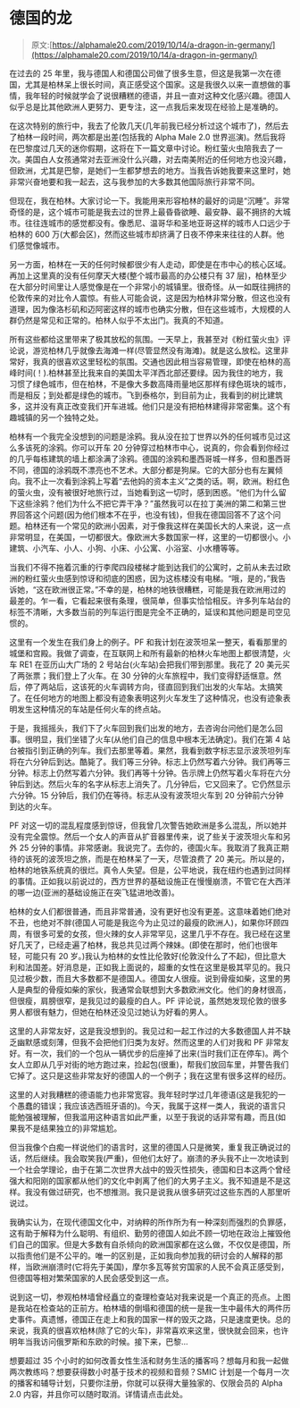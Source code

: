 # 德国的龙

> 原文:[https://alphamale20.com/2019/10/14/a-dragon-in-germany/](https://alphamale20.com/2019/10/14/a-dragon-in-germany/)

在过去的 25 年里，我与德国人和德国公司做了很多生意，但这是我第一次在德国，尤其是柏林呆上很长时间，真正感受这个国家。这是我很久以来一直想做的事情，我年轻的时候就学会了说很糟糕的德语，并且一直对这种文化感兴趣。德国人似乎总是比其他欧洲人更努力、更专注，这一点我后来发现在经验上是准确的。

在这次特别的旅行中，我去了伦敦几天(几年前我已经分析过这个城市了)，然后去了柏林一段时间，两次都是出差(包括我的 Alpha Male 2.0 世界巡演)。然后我将在巴黎度过几天的迷你假期，这将在下一篇文章中讨论。粉红萤火虫陪我去了一次。美国白人女孩通常对去亚洲没什么兴趣，对去南美附近的任何地方也没兴趣，但欧洲，尤其是巴黎，是她们一生都梦想去的地方。当我告诉她我要来这里时，她非常兴奋地要和我一起去，这与我参加的大多数其他国际旅行非常不同。

但现在，我在柏林。大家讨论一下。我能用来形容柏林的最好的词是“沉睡”。非常奇怪的是，这个城市可能是我去过的世界上最昏昏欲睡、最安静、最不拥挤的大城市。往往连城市的感觉都没有。像悉尼、温哥华和圣地亚哥这样的城市人口远少于柏林的 600 万(大都会区)，然而这些城市却挤满了日夜不停来来往往的人群。他们感觉像城市。

另一方面，柏林在一天的任何时候都很少有人走动，即使是在市中心的核心区域。再加上这里真的没有任何摩天大楼(整个城市最高的办公楼只有 37 层)，柏林至少在大部分时间里让人感觉像是在一个非常小的城镇里。很奇怪。从一如既往拥挤的伦敦传来的对比令人震惊。有些人可能会说，这是因为柏林非常分散，但这也没有道理，因为像洛杉矶和迈阿密这样的城市也确实分散，但在这些城市，大规模的人群仍然是常见和正常的。柏林人似乎不太出门。我真的不知道。

所有这些都给这里带来了极其放松的氛围。一天早上，我甚至对《粉红萤火虫》评论说，游览柏林几乎就像去海滩一样(尽管显然没有海滩)。就是这么放松。这里非常好，我真的很喜欢这里轻松的氛围。交通也因此相当容易管理，即使在柏林的高峰时间(！).柏林甚至比我来自的美国太平洋西北部还要绿。因为我住的地方，我习惯了绿色城市，但在柏林，不是像大多数高降雨量地区那样有绿色斑块的城市，而是相反；到处都是绿色的城市。飞到泰格尔，到目前为止，我看到的树比建筑多，这并没有真正改变我们开车进城。他们只是没有把柏林建得非常密集。这个有趣城镇的另一个独特之处。

柏林有一个我完全没想到的问题是涂鸦。我从没在拉丁世界以外的任何城市见过这么多该死的涂鸦。你可以开车 20 分钟穿过柏林市中心，说真的，你会看到你经过的几乎每栋建筑的墙上都涂满了涂鸦。德国的涂鸦和墨西哥城一样多，但和墨西哥不同，德国的涂鸦既不漂亮也不艺术。大部分都是狗屎。它的大部分也有左翼倾向。我不止一次看到涂鸦上写着“去他妈的资本主义”之类的话。啊，欧洲。粉红色的萤火虫，没有被很好地旅行过，当她看到这一切时，感到困惑。“他们为什么留下这些涂鸦？他们为什么不把它弄干净？”虽然我可以在拉丁美洲的第二和第三世界回答这个问题(因为他们根本不在乎，也没有钱)，但我在德国回答不了这个问题。柏林还有一个常见的欧洲小因素，对于像我这样在美国长大的人来说，这一点非常明显，在美国，一切都很大。像欧洲大多数国家一样，这里的一切都很小。小建筑、小汽车、小人、小狗、小床、小公寓、小浴室、小水槽等等。

当我们不得不拖着沉重的行李爬四段楼梯才能到达我们的公寓时，之前从未去过欧洲的粉红萤火虫感到惊讶和彻底的困惑，因为这栋楼没有电梯。“哦，是的，”我告诉她，“这在欧洲很正常。”不幸的是，柏林的地铁很糟糕，可能是我在欧洲用过的最差的。乍一看，它看起来很有条理，很简单，但事实恰恰相反。许多列车站台的标签不清晰，大多数当前的列车运行图是完全不正确的，延误和其他问题是司空见惯的。

这里有一个发生在我们身上的例子。PF 和我计划在波茨坦呆一整天，看看那里的城堡和宫殿。我做了调查，在互联网上和所有最新的柏林火车地图上都很清楚，火车 RE1 在亚历山大广场的 2 号站台(火车站)会把我们带到那里。我花了 20 美元买了两张票；我们登上了火车。在 30 分钟的火车旅程中，我们变得舒适惬意。然后，停了两站后，这该死的火车调转方向，径直回到我们出发的火车站。太搞笑了。在任何地方的地图上都没有迹象表明这列火车发生了这种情况，也没有迹象表明发生这种情况的车站是任何火车的终点站。

于是，我摇摇头，我们下了火车回到我们出发的地方，去咨询台问他们是怎么回事。很明显，我们坐错了火车(从他们自己的信息中根本无法确定)。我们在第 4 站台被指引到正确的列车。我们去那里等着。果然，我看到数字标志显示波茨坦列车将在六分钟后到达。酷毙了。我们等三分钟。标志上仍然写着六分钟。我们再等三分钟。标志上仍然写着六分钟。我们再等十分钟。告示牌上仍然写着火车将在六分钟后到达。然后火车的名字从标志上消失了。几分钟后，它又回来了。它仍然显示六分钟。15 分钟后，我们仍在等待。标志从没有波茨坦火车到 20 分钟前六分钟到达的火车。

PF 对这一切的混乱程度感到惊讶，但我曾几次警告她欧洲是多么混乱，所以她并没有完全震惊。然后一个女人的声音从扩音器里传来，说了些关于波茨坦火车和另外 25 分钟的事情。非常感谢。我说完了。去你的，德国火车。我取消了我真正期待的该死的波茨坦之旅，而是在柏林呆了一天，尽管浪费了 20 美元。所以是的，柏林的地铁系统真的很烂。真令人失望。但是，公平地说，我在纽约也遇到过同样的事情。正如我以前说过的，西方世界的基础设施正在慢慢崩溃，不管它在大西洋的哪一边(亚洲的基础设施正在突飞猛进地改善)。

柏林的女人们都很普通，而且非常普通，没有更好也没有更差。这意味着她们绝对不丑，也绝对不胖(德国人可能是我迄今为止见过的最瘦的欧洲人)，如果你环顾四周，有很多可爱的女孩，但火辣的女人非常罕见，这里几乎不存在。我已经在这里好几天了，已经走遍了柏林，我总共见过两个辣妹。(即使在那时，他们也很年轻，可能只有 20 岁。)我认为柏林的女性比伦敦好(伦敦没什么了不起)，但比意大利和法国差。好消息是，正如我上面说的，超重的女性在这里是极其罕见的。我只见过极少数，而且大多数都不是德国人。德国女人很瘦。说到骨瘦如柴，这里的男人是典型的骨瘦如柴的家伙，我通常会联想到大多数欧洲文化。他们的身材很高，但很瘦，肩膀很窄，是我见过的最瘦的白人。PF 评论说，虽然她发现伦敦的很多男人都很有魅力，但她在柏林还没见过她认为好看的男人。

这里的人非常友好，这是我没想到的。我见过和一起工作过的大多数德国人并不缺乏幽默感或刻薄，但我不会把他们归类为友好。然而这里的人们对我和 PF 非常友好。有一次，我们的一个包从一辆优步的后座掉了出来(当时我们正在停车)。两个女人立即从几乎对街的地方跑过来，捡起包(很重)，帮我们放回车里，并警告我们它掉了。这只是这些非常友好的德国人的一个例子；我在这里有很多这样的经历。

这里的人对我糟糕的德语能力也非常宽容。我年轻时学过几年德语(这是我犯的一个愚蠢的错误；我应该选西班牙语的)。今天，我属于这样一类人，我说的语言只能勉强被理解，但我滥用这种语言如此严重，以至于我说的话非常有趣，而且(如果我不是结果独立的)非常尴尬。

但当我像个白痴一样说他们的语言时，这里的德国人只是微笑，重复我正确说过的话，然后继续。我会取笑我(严重)，但他们太好了。崩溃的矛头我不止一次地读到一个社会学理论，由于在第二次世界大战中的毁灭性损失，德国和日本这两个曾经强大和阳刚的国家都从他们的文化中剥离了他们的大男子主义。我不知道是不是这样。我没有做过研究，也不想推测。我只是说我从很多研究过这些东西的人那里听说过。

我确实认为，在现代德国文化中，对纳粹的所作所为有一种深刻而强烈的负罪感，这有助于解释为什么聪明、有组织、勤劳的德国人如此不顾一切地在政治上摧毁他们自己的国家。但是大多数有自杀倾向的欧洲国家都在这么做，不仅仅是德国，所以指责他们是不公平的。唯一的区别是，正如我向参加我的研讨会的人解释的那样，当欧洲崩溃时(它将先于美国)，摩尔多瓦等贫穷国家的人民不会真正感受到，但德国等相对繁荣国家的人民会感受到这一点。

说到这一切，参观柏林墙曾经矗立的查理检查站对我来说是一个真正的亮点。上图是我站在检查站的正前方。柏林墙的倒塌和德国的统一是我一生中最伟大的两件历史事件。真遗憾，德国正在走上和我的国家一样的毁灭之路，只是速度更快。总的来说，我真的很喜欢柏林(除了它的火车)，非常喜欢来这里，很快就会回来，也许明年当我访问俄罗斯和东欧的时候。接下来，巴黎…

想要超过 35 个小时的如何改善女性生活和财务生活的播客吗？想每月和我一起做两次教练吗？想要获得数小时基于技术的视频和音频？SMIC 计划是一个每月一次的播客和辅导计划，只要你注册，你就可以获得大量独家的、仅限会员的 Alpha 2.0 内容，并且你可以随时取消。详情请点击此处。